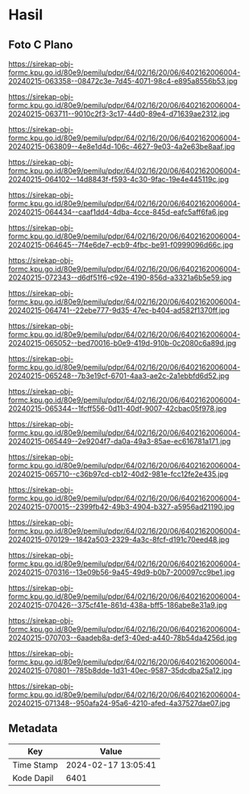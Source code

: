 # Hasil

## Foto C Plano

https://sirekap-obj-formc.kpu.go.id/80e9/pemilu/pdpr/64/02/16/20/06/6402162006004-20240215-063358--08472c3e-7d45-4071-98c4-e895a8556b53.jpg

https://sirekap-obj-formc.kpu.go.id/80e9/pemilu/pdpr/64/02/16/20/06/6402162006004-20240215-063711--9010c2f3-3c17-44d0-89e4-d71639ae2312.jpg

https://sirekap-obj-formc.kpu.go.id/80e9/pemilu/pdpr/64/02/16/20/06/6402162006004-20240215-063809--4e8e1d4d-106c-4627-9e03-4a2e63be8aaf.jpg

https://sirekap-obj-formc.kpu.go.id/80e9/pemilu/pdpr/64/02/16/20/06/6402162006004-20240215-064102--14d8843f-f593-4c30-9fac-19e4e445119c.jpg

https://sirekap-obj-formc.kpu.go.id/80e9/pemilu/pdpr/64/02/16/20/06/6402162006004-20240215-064434--caaf1dd4-4dba-4cce-845d-eafc5aff6fa6.jpg

https://sirekap-obj-formc.kpu.go.id/80e9/pemilu/pdpr/64/02/16/20/06/6402162006004-20240215-064645--7f4e6de7-ecb9-4fbc-be91-f0999096d66c.jpg

https://sirekap-obj-formc.kpu.go.id/80e9/pemilu/pdpr/64/02/16/20/06/6402162006004-20240215-072343--d6df51f6-c92e-4190-856d-a3321a6b5e59.jpg

https://sirekap-obj-formc.kpu.go.id/80e9/pemilu/pdpr/64/02/16/20/06/6402162006004-20240215-064741--22ebe777-9d35-47ec-b404-ad582f1370ff.jpg

https://sirekap-obj-formc.kpu.go.id/80e9/pemilu/pdpr/64/02/16/20/06/6402162006004-20240215-065052--bed70016-b0e9-419d-910b-0c2080c6a89d.jpg

https://sirekap-obj-formc.kpu.go.id/80e9/pemilu/pdpr/64/02/16/20/06/6402162006004-20240215-065248--7b3e19cf-6701-4aa3-ae2c-2a1ebbfd6d52.jpg

https://sirekap-obj-formc.kpu.go.id/80e9/pemilu/pdpr/64/02/16/20/06/6402162006004-20240215-065344--1fcff556-0d11-40df-9007-42cbac05f978.jpg

https://sirekap-obj-formc.kpu.go.id/80e9/pemilu/pdpr/64/02/16/20/06/6402162006004-20240215-065449--2e9204f7-da0a-49a3-85ae-ec616781a171.jpg

https://sirekap-obj-formc.kpu.go.id/80e9/pemilu/pdpr/64/02/16/20/06/6402162006004-20240215-065710--c36b97cd-cb12-40d2-981e-fcc12fe2e435.jpg

https://sirekap-obj-formc.kpu.go.id/80e9/pemilu/pdpr/64/02/16/20/06/6402162006004-20240215-070015--2399fb42-49b3-4904-b327-a5956ad21190.jpg

https://sirekap-obj-formc.kpu.go.id/80e9/pemilu/pdpr/64/02/16/20/06/6402162006004-20240215-070129--1842a503-2329-4a3c-8fcf-d191c70eed48.jpg

https://sirekap-obj-formc.kpu.go.id/80e9/pemilu/pdpr/64/02/16/20/06/6402162006004-20240215-070316--13e09b56-9a45-49d9-b0b7-200097cc9be1.jpg

https://sirekap-obj-formc.kpu.go.id/80e9/pemilu/pdpr/64/02/16/20/06/6402162006004-20240215-070426--375cf41e-861d-438a-bff5-186abe8e31a9.jpg

https://sirekap-obj-formc.kpu.go.id/80e9/pemilu/pdpr/64/02/16/20/06/6402162006004-20240215-070703--6aadeb8a-def3-40ed-a440-78b54da4256d.jpg

https://sirekap-obj-formc.kpu.go.id/80e9/pemilu/pdpr/64/02/16/20/06/6402162006004-20240215-070801--785b8dde-1d31-40ec-9587-35dcdba25a12.jpg

https://sirekap-obj-formc.kpu.go.id/80e9/pemilu/pdpr/64/02/16/20/06/6402162006004-20240215-071348--950afa24-95a6-4210-afed-4a37527dae07.jpg


## Metadata

| Key        | Value               |
| ---------- | ------------------- |
| Time Stamp | 2024-02-17 13:05:41 |
| Kode Dapil | 6401                |



